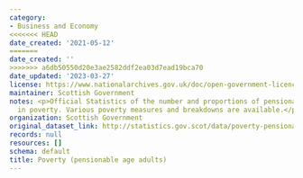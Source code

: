 ```yaml
---
category:
- Business and Economy
<<<<<<< HEAD
date_created: '2021-05-12'
=======
date_created: ''
>>>>>>> a6db50550d20e3ae2582ddf2ea03d7ead19bca70
date_updated: '2023-03-27'
license: https://www.nationalarchives.gov.uk/doc/open-government-licence/version/3/
maintainer: Scottish Government
notes: <p>Official Statistics of the number and proportions of pensionable age adults
  in poverty. Various poverty measures and breakdowns are available.</p>
organization: Scottish Government
original_dataset_link: http://statistics.gov.scot/data/poverty-pensionable-age-adults
records: null
resources: []
schema: default
title: Poverty (pensionable age adults)
---
```

